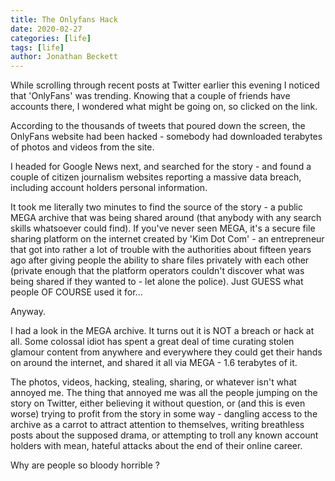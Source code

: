 ```yaml
---
title: The Onlyfans Hack
date: 2020-02-27
categories: [life]
tags: [life]
author: Jonathan Beckett
---
```


While scrolling through recent posts at Twitter earlier this evening I noticed that 'OnlyFans' was trending. Knowing that a couple of friends have accounts there, I wondered what might be going on, so clicked on the link.

According to the thousands of tweets that poured down the screen, the OnlyFans website had been hacked - somebody had downloaded terabytes of photos and videos from the site.

I headed for Google News next, and searched for the story - and found a couple of citizen journalism websites reporting a massive data breach, including account holders personal information.

It took me literally two minutes to find the source of the story - a public MEGA archive that was being shared around (that anybody with any search skills whatsoever could find). If you've never seen MEGA, it's a secure file sharing platform on the internet created by 'Kim Dot Com' - an entrepreneur that got into rather a lot of trouble with the authorities about fifteen years ago after giving people the ability to share files privately with each other (private enough that the platform operators couldn't discover what was being shared if they wanted to - let alone the police). Just GUESS what people OF COURSE used it for...

Anyway.

I had a look in the MEGA archive. It turns out it is NOT a breach or hack at all. Some colossal idiot has spent a great deal of time curating stolen glamour content from anywhere and everywhere they could get their hands on around the internet, and shared it all via MEGA - 1.6 terabytes of it.

The photos, videos, hacking, stealing, sharing, or whatever isn't what annoyed me. The thing that annoyed me was all the people jumping on the story on Twitter, either believing it without question, or (and this is even worse) trying to profit from the story in some way - dangling access to the archive as a carrot to attract attention to themselves, writing breathless posts about the supposed drama, or attempting to troll any known account holders with mean, hateful attacks about the end of their online career.

Why are people so bloody horrible ?